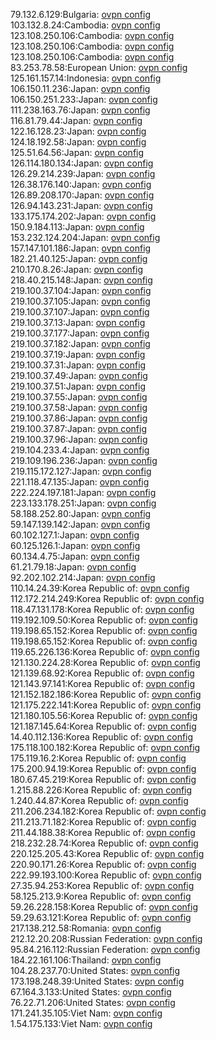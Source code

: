 79.132.6.129:Bulgaria: [ovpn config](vpn/79_132_6_129.ovpn)  
103.132.8.24:Cambodia: [ovpn config](vpn/103_132_8_24.ovpn)  
123.108.250.106:Cambodia: [ovpn config](vpn/123_108_250_106.ovpn)  
123.108.250.106:Cambodia: [ovpn config](vpn/123_108_250_106.ovpn)  
123.108.250.106:Cambodia: [ovpn config](vpn/123_108_250_106.ovpn)  
83.253.78.58:European Union: [ovpn config](vpn/83_253_78_58.ovpn)  
125.161.157.14:Indonesia: [ovpn config](vpn/125_161_157_14.ovpn)  
106.150.11.236:Japan: [ovpn config](vpn/106_150_11_236.ovpn)  
106.150.251.233:Japan: [ovpn config](vpn/106_150_251_233.ovpn)  
111.238.163.76:Japan: [ovpn config](vpn/111_238_163_76.ovpn)  
116.81.79.44:Japan: [ovpn config](vpn/116_81_79_44.ovpn)  
122.16.128.23:Japan: [ovpn config](vpn/122_16_128_23.ovpn)  
124.18.192.58:Japan: [ovpn config](vpn/124_18_192_58.ovpn)  
125.51.64.56:Japan: [ovpn config](vpn/125_51_64_56.ovpn)  
126.114.180.134:Japan: [ovpn config](vpn/126_114_180_134.ovpn)  
126.29.214.239:Japan: [ovpn config](vpn/126_29_214_239.ovpn)  
126.38.176.140:Japan: [ovpn config](vpn/126_38_176_140.ovpn)  
126.89.208.170:Japan: [ovpn config](vpn/126_89_208_170.ovpn)  
126.94.143.231:Japan: [ovpn config](vpn/126_94_143_231.ovpn)  
133.175.174.202:Japan: [ovpn config](vpn/133_175_174_202.ovpn)  
150.9.184.113:Japan: [ovpn config](vpn/150_9_184_113.ovpn)  
153.232.124.204:Japan: [ovpn config](vpn/153_232_124_204.ovpn)  
157.147.101.186:Japan: [ovpn config](vpn/157_147_101_186.ovpn)  
182.21.40.125:Japan: [ovpn config](vpn/182_21_40_125.ovpn)  
210.170.8.26:Japan: [ovpn config](vpn/210_170_8_26.ovpn)  
218.40.215.148:Japan: [ovpn config](vpn/218_40_215_148.ovpn)  
219.100.37.104:Japan: [ovpn config](vpn/219_100_37_104.ovpn)  
219.100.37.105:Japan: [ovpn config](vpn/219_100_37_105.ovpn)  
219.100.37.107:Japan: [ovpn config](vpn/219_100_37_107.ovpn)  
219.100.37.13:Japan: [ovpn config](vpn/219_100_37_13.ovpn)  
219.100.37.177:Japan: [ovpn config](vpn/219_100_37_177.ovpn)  
219.100.37.182:Japan: [ovpn config](vpn/219_100_37_182.ovpn)  
219.100.37.19:Japan: [ovpn config](vpn/219_100_37_19.ovpn)  
219.100.37.31:Japan: [ovpn config](vpn/219_100_37_31.ovpn)  
219.100.37.49:Japan: [ovpn config](vpn/219_100_37_49.ovpn)  
219.100.37.51:Japan: [ovpn config](vpn/219_100_37_51.ovpn)  
219.100.37.55:Japan: [ovpn config](vpn/219_100_37_55.ovpn)  
219.100.37.58:Japan: [ovpn config](vpn/219_100_37_58.ovpn)  
219.100.37.86:Japan: [ovpn config](vpn/219_100_37_86.ovpn)  
219.100.37.87:Japan: [ovpn config](vpn/219_100_37_87.ovpn)  
219.100.37.96:Japan: [ovpn config](vpn/219_100_37_96.ovpn)  
219.104.233.4:Japan: [ovpn config](vpn/219_104_233_4.ovpn)  
219.109.196.236:Japan: [ovpn config](vpn/219_109_196_236.ovpn)  
219.115.172.127:Japan: [ovpn config](vpn/219_115_172_127.ovpn)  
221.118.47.135:Japan: [ovpn config](vpn/221_118_47_135.ovpn)  
222.224.197.181:Japan: [ovpn config](vpn/222_224_197_181.ovpn)  
223.133.178.251:Japan: [ovpn config](vpn/223_133_178_251.ovpn)  
58.188.252.80:Japan: [ovpn config](vpn/58_188_252_80.ovpn)  
59.147.139.142:Japan: [ovpn config](vpn/59_147_139_142.ovpn)  
60.102.127.1:Japan: [ovpn config](vpn/60_102_127_1.ovpn)  
60.125.126.1:Japan: [ovpn config](vpn/60_125_126_1.ovpn)  
60.134.4.75:Japan: [ovpn config](vpn/60_134_4_75.ovpn)  
61.21.79.18:Japan: [ovpn config](vpn/61_21_79_18.ovpn)  
92.202.102.214:Japan: [ovpn config](vpn/92_202_102_214.ovpn)  
110.14.24.39:Korea Republic of: [ovpn config](vpn/110_14_24_39.ovpn)  
112.172.214.249:Korea Republic of: [ovpn config](vpn/112_172_214_249.ovpn)  
118.47.131.178:Korea Republic of: [ovpn config](vpn/118_47_131_178.ovpn)  
119.192.109.50:Korea Republic of: [ovpn config](vpn/119_192_109_50.ovpn)  
119.198.65.152:Korea Republic of: [ovpn config](vpn/119_198_65_152.ovpn)  
119.198.65.152:Korea Republic of: [ovpn config](vpn/119_198_65_152.ovpn)  
119.65.226.136:Korea Republic of: [ovpn config](vpn/119_65_226_136.ovpn)  
121.130.224.28:Korea Republic of: [ovpn config](vpn/121_130_224_28.ovpn)  
121.139.68.92:Korea Republic of: [ovpn config](vpn/121_139_68_92.ovpn)  
121.143.97.141:Korea Republic of: [ovpn config](vpn/121_143_97_141.ovpn)  
121.152.182.186:Korea Republic of: [ovpn config](vpn/121_152_182_186.ovpn)  
121.175.222.141:Korea Republic of: [ovpn config](vpn/121_175_222_141.ovpn)  
121.180.105.56:Korea Republic of: [ovpn config](vpn/121_180_105_56.ovpn)  
121.187.145.64:Korea Republic of: [ovpn config](vpn/121_187_145_64.ovpn)  
14.40.112.136:Korea Republic of: [ovpn config](vpn/14_40_112_136.ovpn)  
175.118.100.182:Korea Republic of: [ovpn config](vpn/175_118_100_182.ovpn)  
175.119.16.2:Korea Republic of: [ovpn config](vpn/175_119_16_2.ovpn)  
175.200.94.19:Korea Republic of: [ovpn config](vpn/175_200_94_19.ovpn)  
180.67.45.219:Korea Republic of: [ovpn config](vpn/180_67_45_219.ovpn)  
1.215.88.226:Korea Republic of: [ovpn config](vpn/1_215_88_226.ovpn)  
1.240.44.87:Korea Republic of: [ovpn config](vpn/1_240_44_87.ovpn)  
211.206.234.182:Korea Republic of: [ovpn config](vpn/211_206_234_182.ovpn)  
211.213.71.182:Korea Republic of: [ovpn config](vpn/211_213_71_182.ovpn)  
211.44.188.38:Korea Republic of: [ovpn config](vpn/211_44_188_38.ovpn)  
218.232.28.74:Korea Republic of: [ovpn config](vpn/218_232_28_74.ovpn)  
220.125.205.43:Korea Republic of: [ovpn config](vpn/220_125_205_43.ovpn)  
220.90.171.26:Korea Republic of: [ovpn config](vpn/220_90_171_26.ovpn)  
222.99.193.100:Korea Republic of: [ovpn config](vpn/222_99_193_100.ovpn)  
27.35.94.253:Korea Republic of: [ovpn config](vpn/27_35_94_253.ovpn)  
58.125.213.9:Korea Republic of: [ovpn config](vpn/58_125_213_9.ovpn)  
59.26.228.158:Korea Republic of: [ovpn config](vpn/59_26_228_158.ovpn)  
59.29.63.121:Korea Republic of: [ovpn config](vpn/59_29_63_121.ovpn)  
217.138.212.58:Romania: [ovpn config](vpn/217_138_212_58.ovpn)  
212.12.20.208:Russian Federation: [ovpn config](vpn/212_12_20_208.ovpn)  
95.84.216.112:Russian Federation: [ovpn config](vpn/95_84_216_112.ovpn)  
184.22.161.106:Thailand: [ovpn config](vpn/184_22_161_106.ovpn)  
104.28.237.70:United States: [ovpn config](vpn/104_28_237_70.ovpn)  
173.198.248.39:United States: [ovpn config](vpn/173_198_248_39.ovpn)  
67.164.3.133:United States: [ovpn config](vpn/67_164_3_133.ovpn)  
76.22.71.206:United States: [ovpn config](vpn/76_22_71_206.ovpn)  
171.241.35.105:Viet Nam: [ovpn config](vpn/171_241_35_105.ovpn)  
1.54.175.133:Viet Nam: [ovpn config](vpn/1_54_175_133.ovpn)  
